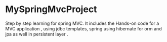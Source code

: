# MySpringMvcProject
Step by step learning for spring MVC.
It includes the Hands-on code for a MVC application , using jdbc templates, spring using hibernate for orm and jpa as well in persistent layer .
